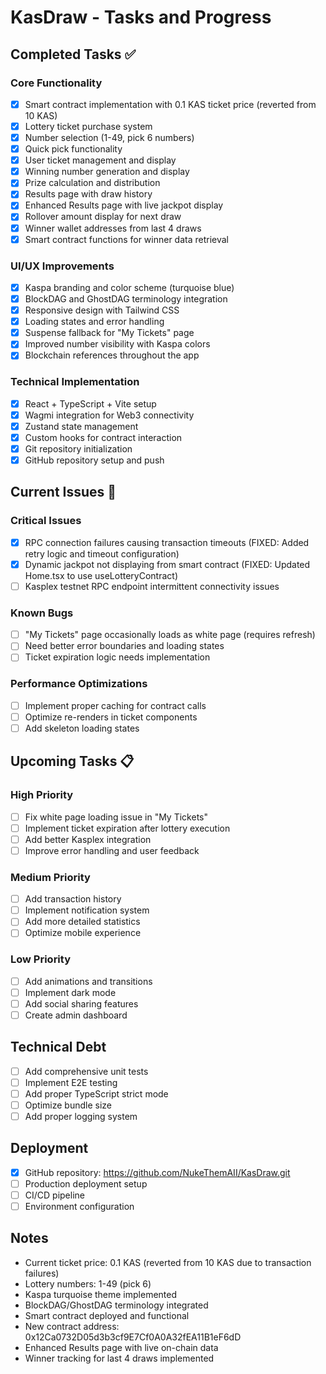 # KasDraw - Tasks and Progress

## Completed Tasks ✅

### Core Functionality
- [x] Smart contract implementation with 0.1 KAS ticket price (reverted from 10 KAS)
- [x] Lottery ticket purchase system
- [x] Number selection (1-49, pick 6 numbers)
- [x] Quick pick functionality
- [x] User ticket management and display
- [x] Winning number generation and display
- [x] Prize calculation and distribution
- [x] Results page with draw history
- [x] Enhanced Results page with live jackpot display
- [x] Rollover amount display for next draw
- [x] Winner wallet addresses from last 4 draws
- [x] Smart contract functions for winner data retrieval

### UI/UX Improvements
- [x] Kaspa branding and color scheme (turquoise blue)
- [x] BlockDAG and GhostDAG terminology integration
- [x] Responsive design with Tailwind CSS
- [x] Loading states and error handling
- [x] Suspense fallback for "My Tickets" page
- [x] Improved number visibility with Kaspa colors
- [x] Blockchain references throughout the app

### Technical Implementation
- [x] React + TypeScript + Vite setup
- [x] Wagmi integration for Web3 connectivity
- [x] Zustand state management
- [x] Custom hooks for contract interaction
- [x] Git repository initialization
- [x] GitHub repository setup and push

## Current Issues 🔧

### Critical Issues
- [x] RPC connection failures causing transaction timeouts (FIXED: Added retry logic and timeout configuration)
- [x] Dynamic jackpot not displaying from smart contract (FIXED: Updated Home.tsx to use useLotteryContract)
- [ ] Kasplex testnet RPC endpoint intermittent connectivity issues

### Known Bugs
- [ ] "My Tickets" page occasionally loads as white page (requires refresh)
- [ ] Need better error boundaries and loading states
- [ ] Ticket expiration logic needs implementation

### Performance Optimizations
- [ ] Implement proper caching for contract calls
- [ ] Optimize re-renders in ticket components
- [ ] Add skeleton loading states

## Upcoming Tasks 📋

### High Priority
- [ ] Fix white page loading issue in "My Tickets"
- [ ] Implement ticket expiration after lottery execution
- [ ] Add better Kasplex integration
- [ ] Improve error handling and user feedback

### Medium Priority
- [ ] Add transaction history
- [ ] Implement notification system
- [ ] Add more detailed statistics
- [ ] Optimize mobile experience

### Low Priority
- [ ] Add animations and transitions
- [ ] Implement dark mode
- [ ] Add social sharing features
- [ ] Create admin dashboard

## Technical Debt
- [ ] Add comprehensive unit tests
- [ ] Implement E2E testing
- [ ] Add proper TypeScript strict mode
- [ ] Optimize bundle size
- [ ] Add proper logging system

## Deployment
- [x] GitHub repository: https://github.com/NukeThemAII/KasDraw.git
- [ ] Production deployment setup
- [ ] CI/CD pipeline
- [ ] Environment configuration

## Notes
- Current ticket price: 0.1 KAS (reverted from 10 KAS due to transaction failures)
- Lottery numbers: 1-49 (pick 6)
- Kaspa turquoise theme implemented
- BlockDAG/GhostDAG terminology integrated
- Smart contract deployed and functional
- New contract address: 0x12Ca0732D05d3b3cf9E7Cf0A0A32fEA11B1eF6dD
- Enhanced Results page with live on-chain data
- Winner tracking for last 4 draws implemented